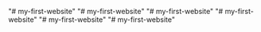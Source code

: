 "# my-first-website" 
"# my-first-website" 
"# my-first-website" 
"# my-first-website" 
"# my-first-website" 
"# my-first-website" 
